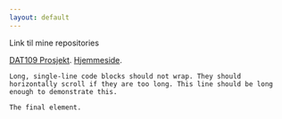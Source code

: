 ```yaml
---
layout: default
---
```


Link til mine repositories

[DAT109 Prosjekt](https://github.com/arnekva/DAT109_Prosjekt2).
[Hjemmeside](https://github.com/arnekva/DAT109_Prosjekt2).




```
Long, single-line code blocks should not wrap. They should horizontally scroll if they are too long. This line should be long enough to demonstrate this.
```

```
The final element.
```
